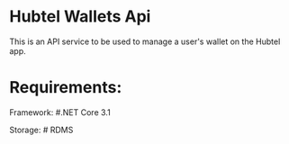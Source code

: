 # Hubtel Wallets Api

This is an API service to be used to manage a user's wallet on the Hubtel app. 

# Requirements:
Framework: #.NET Core 3.1

Storage: # RDMS
